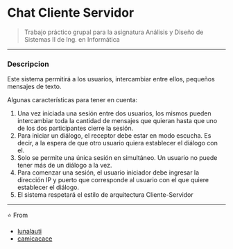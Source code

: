 # Chat Cliente Servidor
>Trabajo práctico grupal para la asignatura Análisis y Diseño de Sistemas II de Ing. en Informática
---
<h3> Descripcion </h3>

Este sistema permitirá a los usuarios, intercambiar entre ellos, pequeños mensajes de
texto.

Algunas características para tener en cuenta:
1. Una vez iniciada una sesión entre dos usuarios, los mismos pueden intercambiar
toda la cantidad de mensajes que quieran hasta que uno de los dos participantes
cierre la sesión.
2. Para iniciar un diálogo, el receptor debe estar en modo escucha. Es decir, a la
espera de que otro usuario quiera establecer el diálogo con el.
3. Solo se permite una única sesión en simultáneo. Un usuario no puede tener más
de un diálogo a la vez.
4. Para comenzar una sesión, el usuario iniciador debe ingresar la dirección IP y
puerto que corresponde al usuario con el que quiere establecer el diálogo.
5. El sistema respetará el estilo de arquitectura Cliente-Servidor
---
⭐️ From 
- [lunalauti](https://github.com/lunalauti)
- [camicacace](https://github.com/camicacace)

